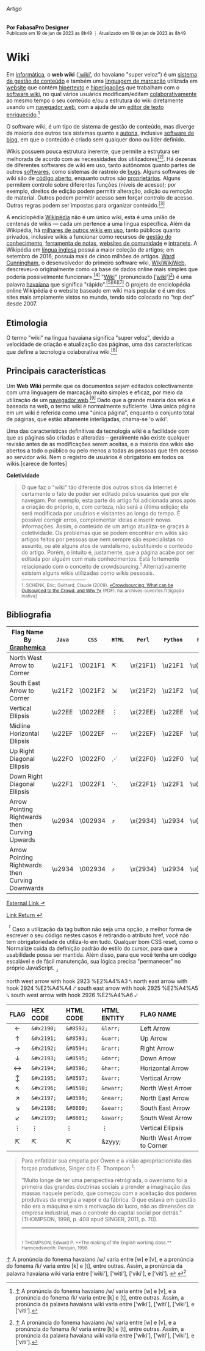 ###### Artigo
__Por FabasaPro Designer__<br />
<sup>Publicado em 19 de jun de 2023 às 8h49 &vellip; Atualizado em 19 de jun de 2023 às 8h49</sup>

# Wiki

Em [informática](), o __web wiki__ (['wiki'](), do havaiano "super veloz") é um [sistema de gestão de conteúdo]() e também uma [linguagem de marcação]() utilizada em [website]() que contém [hipertexto]() e [hiperligações]() que trabalham com o [software wiki](), no qual vários usuários modificam/editam [colaborativamente]() ao mesmo tempo o seu conteúdo e/ou a estrutura do wiki diretamente usando um [navegador web](), com a ajuda de um [editor de texto enriquecido]().[^1]

O software wiki, é um tipo de sistema de gestão de conteúdo, mas diverge da maioria dos outros tais sistemas quanto a [autoria](), inclusive [software de blog](), em que o conteúdo é criado sem qualquer dono ou líder definido.

Wikis possuem pouca estrutura inerente, que permite a estrutura ser melhorada de acordo com as necessidades dos utilizadores[<sup>[2]</sup>](https://github.com/poitanotalk/resources/tree/main#bibliografia). Há dezenas de diferentes softwares de wiki em uso, tanto autônomos quanto partes de outros [softwares](), como sistemas de rastreio de [bugs](). Alguns softwares de wiki são de [código aberto](), enquanto outros são [proprietários](). Alguns permitem controlo sobre diferentes funções (níveis de acesso); por exemplo, direitos de edição podem permitir alteração, adição ou remoção de material. Outros podem permitir acesso sem forçar controlo de acesso. Outras regras podem ser impostas para organizar conteúdo.[<sup>[3]</sup>](https://github.com/poitanotalk/resources/tree/main#bibliografia)

A enciclopédia [Wikipédia]() não é um único wiki, esta é uma união de centenas de wikis — cada um pertence a uma língua específica. Além da Wikipédia, há [milhares de outros wikis em uso](), tanto públicos quanto privados, inclusive wikis a funcionar como recursos de [gestão do conhecimento](), [ferramenta de notas](), [websites de comunidade]() e [intranets](). A Wikipédia em [língua inglesa]() possui a maior coleção de artigos; em setembro de 2016, possuía mais de cinco milhões de artigos. [Ward Cunningham](), o desenvolvedor do primeiro software wiki, [WikiWikiWeb](), descreveu-o originalmente como «a base de dados online mais simples que poderia possivelmente funcionar».[<sup>[4]</sup>](https://github.com/poitanotalk/resources/tree/main#bibliografia) "[Wiki]()" (pronunciado [ˈ[wiki]()'][^1]) é uma palavra [havaiana]() que significa "rápido".[<sup>[5]</sup>](https://github.com/poitanotalk/resources/tree/main#bibliografia)[<sup>[6]</sup>](https://github.com/poitanotalk/resources/tree/main#bibliografia)[<sup>[7]</sup>](https://github.com/poitanotalk/resources/tree/main#bibliografia) O projeto de enciclopédia online Wikipédia é o website baseado em wiki mais popular e é um dos sites mais amplamente vistos no mundo, tendo sido colocado no “top dez” desde 2007.

## Etimologia

O termo "wiki" na língua havaiana significa "super veloz", devido a velocidade de criação e atualização das páginas, uma das características que define a tecnologia colaborativa wiki.[<sup>[8]</sup>](https://github.com/poitanotalk/resources/tree/main#bibliografia)

## Principais características

Um __Web Wiki__ permite que os documentos sejam editados colectivamente com uma linguagem de marcação muito simples e eficaz, por meio da utilização de um [navegador web]().[<sup>[9]</sup>](https://github.com/poitanotalk/resources/tree/main#bibliografia) Dado que a grande maioria dos wikis é baseada na web, o termo wiki é normalmente suficiente. Uma única página em um wiki é referida como uma "única página", enquanto o conjunto total de páginas, que estão altamente interligadas, chama-se 'o wiki'.

Uma das características definitivas da tecnologia wiki é a facilidade com que as páginas são criadas e alteradas – geralmente não existe qualquer revisão antes de as modificações serem aceitas, e a maioria dos wikis são abertos a todo o público ou pelo menos a todas as pessoas que têm acesso ao servidor wiki. Nem o registro de usuários é obrigatório em todos os wikis.[carece de fontes]

__Coletividade__
> O que faz o "wiki" tão diferente dos outros sítios da Internet é
> certamente o fato de poder ser editado pelos usuários que por ele navegam.
> Por exemplo, esta parte do artigo foi adicionada anos após a criação do
> próprio, e, com certeza, não será a última edição; ela será modificada por
> usuários e visitantes ao longo do tempo. É possível corrigir erros,
> complementar ideias e inserir novas informações. Assim, o conteúdo de um
> artigo atualiza-se graças à coletividade. Os problemas que se podem
> encontrar em wikis são artigos feitos por pessoas que nem sempre são
> especialistas no assunto, ou até alguns atos de vandalismo, substituindo
> o conteúdo do artigo. Porém, o intuito é, justamente, que a página acabe
> por ser editada por alguém com mais conhecimentos. Está fortemente
> relacionado com o conceito de crowdsourcing.<sup>1</sup>
> Alternativamente existem alguns wikis utilizadas como wikis pessoais.<br />
> &#x2015;&#x2015;&#x2015;&#x2015;&#x2015;&#x2015;&#x2015;&#x2015;&#x2015;&#x2015;&#x2015;&#x2015; <br />
> <sup>1. SCHENK, Eric; Guittard, Claude (2009). [«Crowdsourcing: What can be
> Outsourced to the Crowd, and Why ?»](https://hal.archives-ouvertes.fr/file/index/docid/439256/filename/Crowdsourcing_eng.pdf) (PDF). hal.archives-ouvertes.fr[ligação
> inativa]</sup>

## Bibliografia


[^1]: [&uarr;](https://github.com/poitanotalk/resources/tree/main#wiki) A pronúncia do fonema havaiano /w/ varia entre [w] e [v], e a pronúncia do fonema /k/ varia entre [k] e [t], entre outras. Assim, a pronúncia da palavra havaiana wiki varia entre ['wiki'], ['witi'], ['viki'], e ['viti'].



Flag Name By [Graphemica](https://graphemica.com) | `Java` | `CSS`   | `HTML`   | `Perl`   | `Python` | `Ruby`   | `URL`     | `Flag`
--------------------------------------------------|--------|---------|----------|----------|----------|----------|-----------|--------
 North West Arrow to Corner                       | \u21F1 | \0021F1 | &#x21F1; | \x{21F1} | \u21F1   | \u{21F1} | %E2%87%B1 | ⇱
 South East Arrow to Corner                       | \u21F2 | \0021F2 | &#x21F2; | \x{21F2} | \u21F2   | \u{21F2} | %E2%87%B2 | ⇲
 Vertical Ellipsis                                | \u22EE | \0022EE | &#x22EE; | \x{22EE} | \u22EE   | \u{22EE} | %E2%8B%AE | ⋮
 Midline Horizontal Ellipsis                      | \u22EF | \0022EF | &#x22EF; | \x{22EF} | \u22EF   | \u{22EF} | %E2%8B%AF | ⋯
 Up Right Diagonal Ellipsis                       | \u22F0 | \0022F0 | &#x22F0; | \x{22F0} | \u22F0   | \u{22F0} | %E2%8B%B0 | ⋰
 Down Right Diagonal Ellipsis                     | \u22F1 | \0022F1 | &#x22F1; | \x{22F1} | \u22F1   | \u{22F1} | %E2%8B%B1 | ⋱
 Arrow Pointing Rightwards then Curving Upwards   | \u2934 | \002934 | &#x2934; | \x{2934} | \u2934   | \u{2934} | %E2%A4%B4 | ⤴
 Arrow Pointing Rightwards then Curving Downwards | \u2934 | \002934 | &#x2934; | \x{2934} | \u2934   | \u{2934} | %E2%A4%B4 | ⤵


[External Link &#x2B0F;]()

[Link Return &#x21A9;]()


<sup>&#x300C;</sup> Caso a utilização da tag button não seja uma opção, a melhor forma de escrever o seu código nestes casos é retirando o atributo href, você não tem obrigatoriedade de utiliza-lo em tudo. Qualquer bom CSS reset, como o Normalize cuida da definição padrão do estilo do cursor, para que a usabilidade possa ser mantida. Além disso, para que você tenha um código escalável e de fácil manutenção, sua lógica precisa "permanecer" no próprio JavaScript. <sub>&#x300D;</sub>






 
north west arrow with hook 2923 %E2%A4%A3 ⤣
north east arrow with hook 2924 %E2%A4%A4 ⤤
south east arrow with hook 2925 %E2%A4%A5 ⤥
south west arrow with hook 2926 %E2%A4%A6 ⤦


 

FLAG | HEX CODE   | HTML CODE | HTML ENTITY | FLAG NAME        |
:----:|:-----------|:----------|:------------|:-----------------|
 ←    | `&#x2190;` | `&#8592;` | `&larr;`    | Left Arrow       |
 ↑    | `&#x2191;` | `&#8593;` | `&uarr;`    | Up Arrow         |
 →    | `&#x2192;` | `&#8594;` | `&rarr;`    | Right Arrow      |
 ↓    | `&#x2193;` | `&#8595;` | `&darr;`    | Down Arrow       |
 ↔    | `&#x2194;` | `&#8596;` | `&harr;`    | Horizontal Arrow |
 ↕    | `&#x2195;` | `&#8597;` | `&varr;`    | Vertical Arrow   |
 ↖    | `&#x2196;` | `&#8598;` | `&nwarr;`   | North West Arrow |
 ↗    | `&#x2197;` | `&#8599;` | `&nearr;`   | North East Arrow |
 ↘    | `&#x2198;` | `&#8600;` | `&searr;`   | South East Arrow |
 ↙    | `&#x2199;` | `&#8601;` | `&swarr;`   | South West Arrow |
  ⋮    | &#x22EE; | &#8942; | &vellip;   | Vertical Ellipsis |
  ⇱     | &#x21F1;   |&#8689;    |  &zyyy;      | North West Arrow to Corner


> Para enfatizar sua empatia por Owen e a visão apropriacionista das forças produtivas,
> Singer cita E. Thompson <sup data-sourcepos="37:3-40:3" dir="auto">1</sup>:
>
> "Muito longe de ter uma perspectiva retrógrada, o owenismo foi a primeira
> das grandes doutrinas sociais a prender a imaginação das massas naquele período,
> que começou com a aceitação dos poderes produtivas da energia a vapor e da
> fábrica. O que estava em questão não era a máquina e sim a motivação do lucro,
> não as dimensões da empresa industrial, mas o controle do capital social por
> detrás." (THOMPSON, 1998, p. 408 apud SINGER, 2011, p. 70).
> 
> <hr /> <br />
> <sup>1 THOMPSON, Edward P. **The making of the English working class.**
> Harmondsworth: Penquin, 1998.</sup>


<p data-sourcepos="47:7-47:295" dir="auto"><a href="https://github.com/poitanotalk/resources/tree/main#wiki">↑</a> A pronúncia do fonema havaiano /w/ varia entre [w] e [v], e a pronúncia do fonema /k/ varia entre [k] e [t], entre outras. Assim, a pronúncia da palavra havaiana wiki varia entre ['wiki'], ['witi'], ['viki'], e ['viti']. <a href="#user-content-fnref-1-a11122b56e34e00f949ff6d20923c653" data-footnote-backref="" aria-label="Back to reference 1" class="data-footnote-backref"><g-emoji class="g-emoji" alias="leftwards_arrow_with_hook" fallback-src="https://github.githubassets.com/images/icons/emoji/unicode/21a9.png">↩</g-emoji></a> <a href="#user-content-fnref-1-2-a11122b56e34e00f949ff6d20923c653" data-footnote-backref="" aria-label="Back to reference 1-2" class="data-footnote-backref"><g-emoji class="g-emoji" alias="leftwards_arrow_with_hook" fallback-src="https://github.githubassets.com/images/icons/emoji/unicode/21a9.png">↩</g-emoji><sup>2</sup></a></p>





